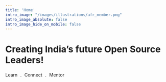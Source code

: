```yaml
---
title: 'Home'
intro_image: "/images/illustrations/afr_member.png"
intro_image_absolute: false
intro_image_hide_on_mobile: false
---
```


# Creating India’s future Open Source Leaders!
<!-- Font Missing in ## when # font size increase. Need to be fixed later -->
<!-- By nurturing talent, building communities and forging partnerships. -->
Learn ﹒ Connect ﹒ Mentor